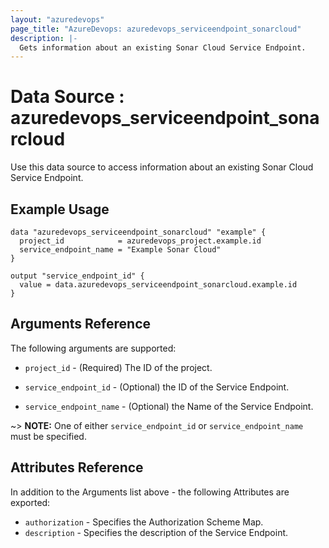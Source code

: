 ```yaml
---
layout: "azuredevops"
page_title: "AzureDevops: azuredevops_serviceendpoint_sonarcloud"
description: |-
  Gets information about an existing Sonar Cloud Service Endpoint. 
---
```


# Data Source : azuredevops_serviceendpoint_sonarcloud

Use this data source to access information about an existing Sonar Cloud Service Endpoint.

## Example Usage

```hcl
data "azuredevops_serviceendpoint_sonarcloud" "example" {
  project_id            = azuredevops_project.example.id
  service_endpoint_name = "Example Sonar Cloud"
}

output "service_endpoint_id" {
  value = data.azuredevops_serviceendpoint_sonarcloud.example.id
}
```

## Arguments Reference

The following arguments are supported:

* `project_id` - (Required) The ID of the project.

* `service_endpoint_id` - (Optional) the ID of the Service Endpoint.

* `service_endpoint_name` - (Optional) the Name of the Service Endpoint.

~> **NOTE:** One of either `service_endpoint_id` or `service_endpoint_name` must be specified.


## Attributes Reference

In addition to the Arguments list above - the following Attributes are exported:

* `authorization` - Specifies the Authorization Scheme Map.
* `description` - Specifies the description of the Service Endpoint.

